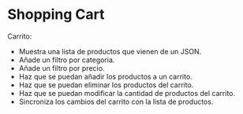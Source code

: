# Shopping Cart

Carrito:

- Muestra una lista de productos que vienen de un JSON.
- Añade un filtro por categoria.
- Añade un filtro por precio.
- Haz que se puedan añadir los productos a un carrito.
- Haz que se puedan eliminar los productos del carrito.
- Haz que se puedan modificar la cantidad de productos del carrito.
- Sincroniza los cambios del carrito con la lista de productos.
